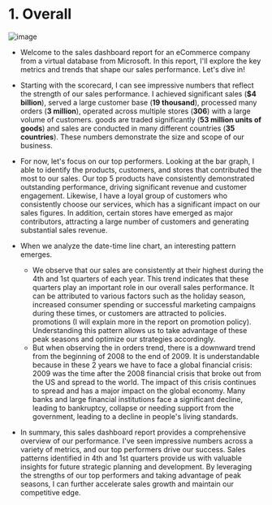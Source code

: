 # 1. Overall 
![image](https://github.com/DooPhiLong/Contoso-BI-Demo-Dataset-Sale-report/assets/120476961/b3dd5a34-79b9-4e5e-a77e-48addfa33f82)


- Welcome to the sales dashboard report for an eCommerce company from a virtual database from Microsoft. In this report, I'll explore the key metrics and trends that shape our sales performance. Let's dive in!

- Starting with the scorecard, I can see impressive numbers that reflect the strength of our sales performance. I achieved significant sales (**$4 billion**), served a large customer base (**19 thousand**), processed many orders (**3 million**), operated across multiple stores (**306**) with a large volume of customers. goods are traded significantly (**53 million units of goods**) and sales are conducted in many different countries (**35 countries**). These numbers demonstrate the size and scope of our business.

- For now, let's focus on our top performers. Looking at the bar graph, I able to identify the products, customers, and stores that contributed the most to our sales. Our top 5 products have consistently demonstrated outstanding performance, driving significant revenue and customer engagement. Likewise, I have a loyal group of customers who consistently choose our services, which has a significant impact on our sales figures. In addition, certain stores have emerged as major contributors, attracting a large number of customers and generating substantial sales revenue.

- When we analyze the date-time line chart, an interesting pattern emerges.
  - We observe that our sales are consistently at their highest during the 4th and 1st quarters of each year. This trend indicates that these quarters play an important role in our overall sales performance. It can be attributed to various factors such as the holiday season, increased consumer spending or successful marketing campaigns during these times, or customers are attracted to policies. promotions (I will explain more in the report on promotion policy). Understanding this pattern allows us to take advantage of these peak seasons and optimize our strategies accordingly.
  - But when observing the in orders trend, there is a downward trend from the beginning of 2008 to the end of 2009. It is understandable because in these 2 years we have to face a global financial crisis: 2009 was the time after the 2008 financial crisis that broke out from the US and spread to the world. The impact of this crisis continues to spread and has a major impact on the global economy. Many banks and large financial institutions face a significant decline, leading to bankruptcy, collapse or needing support from the government, leading to a decline in people's living standards.
  
- In summary, this sales dashboard report provides a comprehensive overview of our performance. I've seen impressive numbers across a variety of metrics, and our top performers drive our success. Sales patterns identified in 4th and 1st quarters provide us with valuable insights for future strategic planning and development. By leveraging the strengths of our top performers and taking advantage of peak seasons, I can further accelerate sales growth and maintain our competitive edge.
